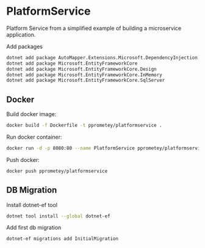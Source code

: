 # PlatformService

Platform Service from a simplified example of building a microservice application.

Add packages

```sh
dotnet add package AutoMapper.Extensions.Microsoft.DependencyInjection
dotnet add package Microsoft.EntityFrameworkCore
dotnet add package Microsoft.EntityFrameworkCore.Design
dotnet add package Microsoft.EntityFrameworkCore.InMemory
dotnet add package Microsoft.EntityFrameworkCore.SqlServer
```

## Docker

Build docker image:

```sh
docker build -f Dockerfile -t pprometey/platformservice .
```

Run docker container:

```sh
docker run -d -p 8080:80 --name PlatformService pprometey/platformservice
``` 

Push docker:

```sh
docker push pprometey/platformservice
```

## DB Migration

Install dotnet-ef tool

```sh
dotnet tool install --global dotnet-ef
```

Add first db migration

```sh
dotnet-ef migrations add InitialMigration
```

